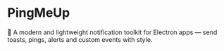 # PingMeUp
🔔 A modern and lightweight notification toolkit for Electron apps — send toasts, pings, alerts and custom events with style.
